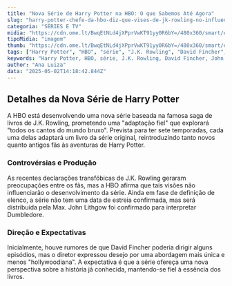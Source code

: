 ```yaml
---
title: "Nova Série de Harry Potter na HBO: O que Sabemos Até Agora"
slug: "harry-potter-chefe-da-hbo-diz-que-vises-de-jk-rowling-no-influenciam-srie"
categoria: "SÉRIES E TV"
midia: "https://cdn.ome.lt/BwqEtNLd4jXPprVwKT91yy0R6bY=/480x360/smart/extras/conteudos/omelete_THUMB_-_2025-05-02T105231.504.png"
tipoMidia: "imagem"
thumb: "https://cdn.ome.lt/BwqEtNLd4jXPprVwKT91yy0R6bY=/480x360/smart/extras/conteudos/omelete_THUMB_-_2025-05-02T105231.504.png"
tags: ["Harry Potter", "HBO", "série", "J.K. Rowling", "David Fincher", "John Lithgow"]
keywords: "Harry Potter, HBO, série, J.K. Rowling, David Fincher, John Lithgow"
author: "Ana Luiza"
data: "2025-05-02T14:18:42.844Z"
---
```


## Detalhes da Nova Série de Harry Potter

A HBO está desenvolvendo uma nova série baseada na famosa saga de livros de J.K. Rowling, prometendo uma "adaptação fiel" que explorará "todos os cantos do mundo bruxo". Prevista para ter sete temporadas, cada uma delas adaptará um livro da série original, reintroduzindo tanto novos quanto antigos fãs às aventuras de Harry Potter.

### Controvérsias e Produção

As recentes declarações transfóbicas de J.K. Rowling geraram preocupações entre os fãs, mas a HBO afirma que tais visões não influenciarão o desenvolvimento da série. Ainda em fase de definição de elenco, a série não tem uma data de estreia confirmada, mas será distribuída pela Max. John Lithgow foi confirmado para interpretar Dumbledore.

### Direção e Expectativas

Inicialmente, houve rumores de que David Fincher poderia dirigir alguns episódios, mas o diretor expressou desejo por uma abordagem mais única e menos "hollywoodiana". A expectativa é que a série ofereça uma nova perspectiva sobre a história já conhecida, mantendo-se fiel à essência dos livros.